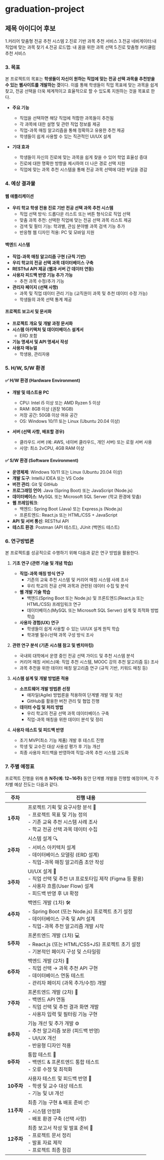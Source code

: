 # graduation-project

## 제목 아이디어 후보
1.커리어 맞춤형 전공 추천 시스템
2.진로 기반 과목 추천 서비스
3.전공 네비게이터:내 직업에 맞는 과목 찾기
4.전공 로드맵: 내 꿈을 위한 과목 선택
5.진로 맞춤형 커리큘럼 추천 서비스
### 3. 목표

본 프로젝트의 목표는 **학생들이 자신이 원하는 직업에 맞는 전공 선택 과목을 추천받을 수 있는 웹사이트를 개발하는 것**이다. 이를 통해 학생들이 직업 목표에 맞는 과목을 쉽게 찾고, 전공 선택을 더욱 체계적이고 효율적으로 할 수 있도록 지원하는 것을 목표로 한다.

- **주요 기능**  
  - 직업을 선택하면 해당 직업에 적합한 과목들이 추천됨  
  - 각 과목에 대한 설명 및 관련 직업 정보를 제공  
  - 직업-과목 매칭 알고리즘을 통해 정확하고 유용한 추천 제공  
  - 학생들이 쉽게 사용할 수 있는 직관적인 UI/UX 설계

- **기대 효과**  
  - 학생들이 자신의 진로에 맞는 과목을 쉽게 찾을 수 있어 학업 효율성 증대  
  - 진로에 대한 명확한 방향을 제시하여 더 나은 경로 선택 지원  
  - 직업에 맞는 과목 추천 시스템을 통해 전공 과목 선택에 대한 부담을 경감

### 4. 예상 결과물

#### 웹 애플리케이션

- **우리 학교 학생 전용 진로 기반 전공 선택 과목 추천 시스템**  
  - 직업 선택 방식: 드롭다운 리스트 또는 버튼 형식으로 직업 선택  
  - 맞춤 과목 추천: 선택한 직업에 맞는 전공 선택 과목 리스트 제공  
  - 검색 및 필터 기능: 학과별, 관심 분야별 과목 검색 기능 추가  
  - 반응형 웹 디자인 적용: PC 및 모바일 지원  

#### 백엔드 시스템

- **직업-과목 매칭 알고리즘 구현 (규칙 기반)**  
- **우리 학교의 전공 선택 과목 데이터베이스 구축**  
- **RESTful API 제공 (웹과 서버 간 데이터 연동)**  
- **사용자 피드백 반영 기능 추가 가능**  
  - 추천 과목 수정/추가 기능  
- **관리자 페이지 (선택 사항)**  
  - 과목 및 직업 데이터 관리 기능 (교직원이 과목 및 추천 데이터 수정 가능)  
  - 학생들의 과목 선택 통계 제공  

#### 프로젝트 보고서 및 문서화

- **프로젝트 개요 및 개발 과정 문서화**  
- **시스템 아키텍처 및 데이터베이스 설계서**  
  - ERD 포함  
- **기능 명세서 및 API 명세서 작성**  
- **사용자 매뉴얼**  
  - 학생용, 관리자용

### 5. H/W, S/W 환경

#### ✅ H/W 환경 (Hardware Environment)

- **개발 및 테스트용 PC**  
  - CPU: Intel i5 이상 또는 AMD Ryzen 5 이상  
  - RAM: 8GB 이상 (권장 16GB)  
  - 저장 공간: 50GB 이상 여유 공간  
  - OS: Windows 10/11 또는 Linux (Ubuntu 20.04 이상)  

- **서버 (선택 사항, 배포할 경우)**  
  - 클라우드 서버 (예: AWS, 네이버 클라우드, 개인 서버) 또는 로컬 서버 사용  
  - 사양: 최소 2vCPU, 4GB RAM 이상  

#### ✅ S/W 환경 (Software Environment)

- **운영체제**: Windows 10/11 또는 Linux (Ubuntu 20.04 이상)  
- **개발 도구**: IntelliJ IDEA 또는 VS Code  
- **버전 관리**: Git 및 GitHub  
- **프로그래밍 언어**: Java (Spring Boot) 또는 JavaScript (Node.js)  
- **데이터베이스**: MySQL 또는 Microsoft SQL Server (학교 환경에 맞춤)  
- **웹 프레임워크**:
  - 백엔드: Spring Boot (Java) 또는 Express.js (Node.js)  
  - 프론트엔드: React.js 또는 HTML/CSS + JavaScript  
- **API 및 서버 통신**: RESTful API  
- **테스트 환경**: Postman (API 테스트), JUnit (백엔드 테스트)

### 6. 연구방법론

본 프로젝트를 성공적으로 수행하기 위해 다음과 같은 연구 방법을 활용한다.

1. **기초 연구 (관련 기술 및 개념 학습)**
   - **직업-과목 매칭 방식 연구**  
     - 기존의 교육 추천 시스템 및 커리어 매칭 시스템 사례 조사  
     - 우리 학교의 전공 선택 과목과 관련된 데이터 수집 및 분석
   - **웹 개발 기술 학습**  
     - 백엔드(Spring Boot 또는 Node.js) 및 프론트엔드(React.js 또는 HTML/CSS) 프레임워크 연구  
     - 데이터베이스(MySQL 또는 Microsoft SQL Server) 설계 및 최적화 방법 학습
   - **사용자 경험(UX) 연구**  
     - 학생들이 쉽게 사용할 수 있는 UI/UX 설계 원칙 학습  
     - 학과별 필수/선택 과목 구성 방식 조사

2. **관련 연구 분석 (기존 시스템 참고 및 벤치마킹)**
   - 국내외 대학에서 운영 중인 전공 선택 가이드 및 추천 시스템 분석  
   - 커리어 매칭 서비스(예: 직업 추천 시스템, MOOC 강의 추천 알고리즘 등) 조사  
   - 과목 추천을 위한 데이터 매칭 알고리즘 연구 (규칙 기반, 키워드 매칭 등)

3. **시스템 설계 및 개발 방법론 적용**
   - **소프트웨어 개발 방법론 선정**  
     - 애자일(Agile) 방법론을 적용하여 단계별 개발 및 개선  
     - GitHub를 활용한 버전 관리 및 협업 진행
   - **데이터 수집 및 처리 방법**  
     - 우리 학교의 전공 선택 과목 데이터베이스 구축  
     - 직업-과목 매칭을 위한 데이터 분석 및 정리

4. **사용자 테스트 및 피드백 반영**
   - 초기 MVP(최소 기능 제품) 개발 후 테스트 진행  
   - 학생 및 교수진 대상 사용성 평가 후 기능 개선  
   - 최종 사용자 피드백을 반영하여 직업-과목 추천 시스템 고도화


### 7. 주별 예정표

프로젝트 진행을 위해 총 **N주(예: 12~16주)** 동안 단계별 개발을 진행할 예정이며, 각 주차별 예상 진도는 다음과 같다.

| **주차** | **진행 내용** |
|---------|--------------------------------|
| **1주차** | 프로젝트 기획 및 요구사항 분석 📌  <br> - 프로젝트 목표 및 기능 정의 <br> - 기존 교육 추천 시스템 사례 조사 <br> - 학교 전공 선택 과목 데이터 수집 |
| **2주차** | 시스템 설계 🔍  <br> - 서비스 아키텍처 설계 <br> - 데이터베이스 모델링 (ERD 설계) <br> - 직업-과목 매칭 알고리즘 초안 작성 |
| **3주차** | UI/UX 설계 🎨  <br> - 직업 선택 및 추천 UI 프로토타입 제작 (Figma 등 활용) <br> - 사용자 흐름(User Flow) 설계 <br> - 피드백 반영 후 UI 확정 |
| **4주차** | 백엔드 개발 (1차) 🛠️  <br> - Spring Boot (또는 Node.js) 프로젝트 초기 설정 <br> - 데이터베이스 구축 및 API 설계 <br> - 직업-과목 추천 알고리즘 개발 시작 |
| **5주차** | 프론트엔드 개발 (1차) 💻  <br> - React.js (또는 HTML/CSS+JS) 프로젝트 초기 설정 <br> - 기본적인 페이지 구성 및 스타일링 |
| **6주차** | 백엔드 개발 (2차) 🔗  <br> - 직업 선택 → 과목 추천 API 구현 <br> - 데이터베이스 연동 테스트 <br> - 관리자 페이지 (과목 추가/수정) 개발 |
| **7주차** | 프론트엔드 개발 (2차) 🚀  <br> - 백엔드 API 연동 <br> - 직업 선택 및 추천 결과 화면 개발 <br> - 사용자 입력 및 필터링 기능 구현 |
| **8주차** | 기능 개선 및 추가 개발 ⚙️  <br> - 추천 알고리즘 보완 (피드백 반영) <br> - UI/UX 개선 <br> - 반응형 디자인 적용 |
| **9주차** | 통합 테스트 🧪  <br> - 백엔드 & 프론트엔드 통합 테스트 <br> - 오류 수정 및 최적화 |
| **10주차** | 사용자 테스트 및 피드백 반영 👥  <br> - 학생 및 교수 대상 테스트 <br> - 기능 및 UI 개선 |
| **11주차** | 최종 기능 구현 & 배포 준비 📦  <br> - 시스템 안정화 <br> - 배포 환경 구축 (선택 사항) |
| **12주차** | 최종 보고서 작성 및 발표 준비 📑  <br> - 프로젝트 문서 정리 <br> - 발표 자료 제작 <br> - 프로젝트 최종 점검 |



